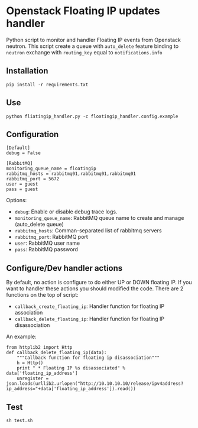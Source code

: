 # Openstack Floating IP updates handler

Python script to monitor and handler Floating IP events from Openstack neutron. This script create a queue with `auto_delete` feature binding to `neutron` exchange with `routing_key` equal to `notifications.info`

## Installation
```
pip install -r requirements.txt
```

## Use
```
python fliatingip_handler.py -c floatingip_handler.config.example
```

## Configuration
```
[Default]
debug = False

[RabbitMQ]
monitoring_queue_name = floatingip
rabbitmq_hosts = rabbitmq01,rabbitmq01,rabbitmq01
rabbitmq_port = 5672
user = guest
pass = guest
```
Options:
- `debug`: Enable or disable debug trace logs.
- `monitoring_queue_name`: RabbitMQ queue name to create and manage (auto_delete queue)
- `rabbitmq_hosts`: Comman-separated list of rabbitmq servers
- `rabbitmq_port`: RabbitMQ port
- `user`: RabbitMQ user name
- `pass`: RabbitMQ password

## Configure/Dev handler actions
By default, no action is configure to do either UP or DOWN floating IP. If you want to handler these actions you should modified the code. There are 2 functions on the top of script:

- `callback_create_floating_ip`: Handler function for floating IP association
- `callback_delete_floating_ip`: Handler function for floating IP disassociation

An example:

```
from httplib2 import Http
def callback_delete_floating_ip(data):
    """Callback function for floating ip disassociation"""
    h = Http()
    print " * Floating IP %s disassociated" % data['floating_ip_address']
    unregister = json.loads(urllib2.urlopen("http://10.10.10.10/release/ipv4address?ip_address="+data['floating_ip_address']).read())

```

## Test
```
sh test.sh
```
